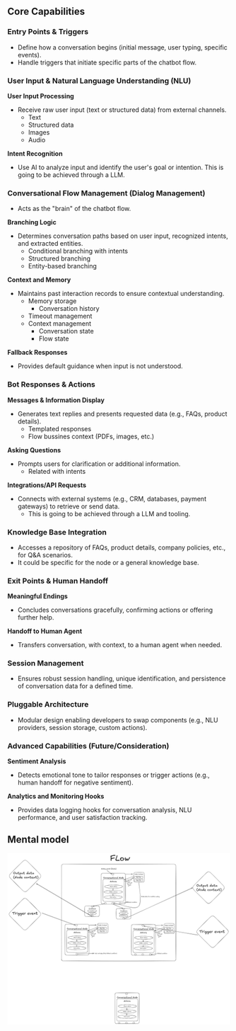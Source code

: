 ## Core Capabilities

### Entry Points & Triggers
- Define how a conversation begins (initial message, user typing, specific events).
- Handle triggers that initiate specific parts of the chatbot flow.

### User Input & Natural Language Understanding (NLU)

**User Input Processing**
- Receive raw user input (text or structured data) from external channels.
    - Text
    - Structured data
    - Images
    - Audio

**Intent Recognition**
- Use AI to analyze input and identify the user's goal or intention. This is going to be achieved through a LLM.

### Conversational Flow Management (Dialog Management)
- Acts as the "brain" of the chatbot flow.

**Branching Logic**
- Determines conversation paths based on user input, recognized intents, and extracted entities.
    - Conditional branching with intents
    - Structured branching
    - Entity-based branching

**Context and Memory**
- Maintains past interaction records to ensure contextual understanding.
    - Memory storage
        - Conversation history
    - Timeout management
    - Context management
        - Conversation state
        - Flow state

**Fallback Responses**
- Provides default guidance when input is not understood.

<!-- **Filters**
- Applies rules to tailor responses based on user data or interaction history. -->

### Bot Responses & Actions

**Messages & Information Display**
- Generates text replies and presents requested data (e.g., FAQs, product details).
    - Templated responses
    - Flow bussines context (PDFs, images, etc.)

**Asking Questions**
- Prompts users for clarification or additional information.
    - Related with intents

**Integrations/API Requests**
- Connects with external systems (e.g., CRM, databases, payment gateways) to retrieve or send data.
    - This is going to be achieved through a LLM and tooling.

### Knowledge Base Integration

- Accesses a repository of FAQs, product details, company policies, etc., for Q&A scenarios.
- It could be specific for the node or a general knowledge base.

### Exit Points & Human Handoff

**Meaningful Endings**
- Concludes conversations gracefully, confirming actions or offering further help.

**Handoff to Human Agent**
- Transfers conversation, with context, to a human agent when needed.

### Session Management
- Ensures robust session handling, unique identification, and persistence of conversation data for a defined time.

### Pluggable Architecture
- Modular design enabling developers to swap components (e.g., NLU providers, session storage, custom actions).

### Advanced Capabilities (Future/Consideration)

**Sentiment Analysis**
- Detects emotional tone to tailor responses or trigger actions (e.g., human handoff for negative sentiment).

<!-- **Multi-Language Support**
- Supports handling and responding in multiple languages. -->

<!-- **Generative AI Integration**
- Optionally integrates LLMs for more dynamic responses alongside templated ones. -->

**Analytics and Monitoring Hooks**
- Provides data logging hooks for conversation analysis, NLU performance, and user satisfaction tracking.



## Mental model
![Mental Model](images/mental_model.png)